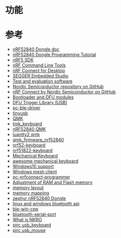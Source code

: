 功能
======

参考
======
+ [nRF52840 Dongle doc](https://infocenter.nordicsemi.com/index.jsp?topic=%2Fug_nrf52840_dongle%2FUG%2Fnrf52840_Dongle%2Fprogramming.html)
+ [nRF52840 Dongle Programming Tutorial](https://devzone.nordicsemi.com/nordic/short-range-guides/b/getting-started/posts/nrf52840-dongle-programming-tutorial)
+ [nRF5 SDK](https://www.nordicsemi.com/Software-and-tools/Software/nRF5-SDK/Download#infotabs)
+ [nRF Command Line Tools](https://www.nordicsemi.com/Software-and-tools/Development-Tools/nRF-Command-Line-Tools)
+ [nRF Connect for Desktop](https://www.nordicsemi.com/Software-and-tools/Development-Tools/nRF-Connect-for-desktop)
+ [SEGGER Embedded Studio](https://www.nordicsemi.com/Software-and-tools/Development-Tools/Segger-Embedded-Studio)
+ [Test and evaluation software](https://www.nordicsemi.com/Software-and-tools/Development-Tools/Test-and-Evaluation-Software)
+ [Nordic Semiconductor repository on GitHub](https://github.com/NordicSemiconductor)
+ [nRF Connect by Nordic Semiconductor on GitHub
](https://github.com/nrfconnect)
+ [Bootloader and DFU modules](https://infocenter.nordicsemi.com/index.jsp?topic=%2Fcom.nordic.infocenter.sdk5.v15.3.0%2Flib_bootloader_modules.html&cp=5_0_3_5)
+ [DFU Trigger Library (USB)](https://infocenter.nordicsemi.com/index.jsp?topic=%2Fcom.nordic.infocenter.sdk5.v15.3.0%2Flib_bootloader_modules.html&cp=5_0_3_5)
+ [pc-ble-driver](https://github.com/NordicSemiconductor/pc-ble-driver)
+ [tinyusb](https://github.com/hathach/tinyusb)
+ [QMK](https://github.com/qmk)
+ [tmk_keyboard](https://github.com/tmk/tmk_keyboard)
+ [nRF52840 QMK](https://github.com/luantty2/nRF52840-instruction)
+ [luantty2 qmk](https://github.com/luantty2/qmk)
+ [qmk_firmware_nrf52840](https://github.com/chie4hao/qmk_firmware_nrf52840)
+ [nrf52-keyboard](https://github.com/Lotlab/nrf52-keyboard)
+ [nrf51822-keyboard](https://github.com/Lotlab/nrf51822-keyboard)
+ [Mechanical Keyboard](https://github.com/help-14/mechanical-keyboard)
+ [awesome mechanical keyboard](https://github.com/BenRoe/awesome-mechanical-keyboard)
+ [Windows10 support](https://docs.microsoft.com/en-us/windows-hardware/drivers/bluetooth/general-bluetooth-support-in-windows)
+ [Windows mesh client](https://github.com/cypresssemiconductorco/btsdk-peer-apps-mesh/tree/master/Windows)
+ [pc-nrfconnect-programmer](https://github.com/NordicSemiconductor/pc-nrfconnect-programmer)
+ [Adjustment of RAM and Flash memory](https://devzone.nordicsemi.com/nordic/short-range-guides/b/getting-started/posts/adjustment-of-ram-and-flash-memory)
+ [memory layout](https://infocenter.nordicsemi.com/index.jsp?topic=%2Fsdk_nrf5_v17.0.2%2Flib_bootloader.html)
+ [memory mapping](https://infocenter.nordicsemi.com/index.jsp?topic=%2Fps_nrf52840%2Fmemory.html)
+ [zephyr nRF52840 Dongle](https://docs.zephyrproject.org/latest/boards/arm/nrf52840dongle_nrf52840/doc/index.html)
+ [linux and windows bluetooth api](https://github.com/mbientlab/Warble)
+ [ble-win-cpp](https://github.com/bucienator/ble-win-cpp)
+ [bluetooth-serial-port](https://github.com/Agamnentzar/bluetooth-serial-port)
+ [What is NKRO](https://www.keyboardco.com/blog/index.php/2016/03/what-is-nkro-our-guide-to-rollover-anti-ghosting-and-choosing-the-right-keyboard/)
+ [pjrc usb_keyboard](https://www.pjrc.com/teensy/usb_keyboard.html)
+ [pjrc usb_mouse](https://www.pjrc.com/teensy/usb_mouse.html)


